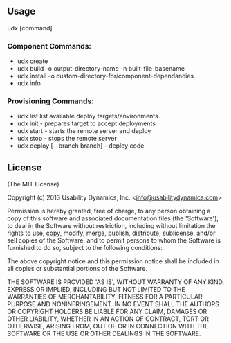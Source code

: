 ## Usage

  udx [command]

### Component Commands:

- udx create  <name>
- udx build   -o output-directory-name -n built-file-basename
- udx install -o custom-directory-for/component-dependancies
- udx info

### Provisioning Commands:

- udx list    list available deploy targets/environments.
- udx init    <target> - prepares target to accept deployments
- udx start   <target> - starts the remote server and deploy
- udx stop    <target> - stops the remote server
- udx deploy  <target> [--branch branch] - deploy code

## License

(The MIT License)

Copyright (c) 2013 Usability Dynamics, Inc. &lt;info@usabilitydynamics.com&gt;

Permission is hereby granted, free of charge, to any person obtaining
a copy of this software and associated documentation files (the
'Software'), to deal in the Software without restriction, including
without limitation the rights to use, copy, modify, merge, publish,
distribute, sublicense, and/or sell copies of the Software, and to
permit persons to whom the Software is furnished to do so, subject to
the following conditions:

The above copyright notice and this permission notice shall be
included in all copies or substantial portions of the Software.

THE SOFTWARE IS PROVIDED 'AS IS', WITHOUT WARRANTY OF ANY KIND,
EXPRESS OR IMPLIED, INCLUDING BUT NOT LIMITED TO THE WARRANTIES OF
MERCHANTABILITY, FITNESS FOR A PARTICULAR PURPOSE AND NONINFRINGEMENT.
IN NO EVENT SHALL THE AUTHORS OR COPYRIGHT HOLDERS BE LIABLE FOR ANY
CLAIM, DAMAGES OR OTHER LIABILITY, WHETHER IN AN ACTION OF CONTRACT,
TORT OR OTHERWISE, ARISING FROM, OUT OF OR IN CONNECTION WITH THE
SOFTWARE OR THE USE OR OTHER DEALINGS IN THE SOFTWARE.
